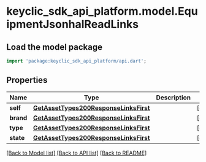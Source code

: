 # keyclic_sdk_api_platform.model.EquipmentJsonhalReadLinks

## Load the model package
```dart
import 'package:keyclic_sdk_api_platform/api.dart';
```

## Properties
Name | Type | Description | Notes
------------ | ------------- | ------------- | -------------
**self** | [**GetAssetTypes200ResponseLinksFirst**](GetAssetTypes200ResponseLinksFirst.md) |  | [optional] 
**brand** | [**GetAssetTypes200ResponseLinksFirst**](GetAssetTypes200ResponseLinksFirst.md) |  | [optional] 
**type** | [**GetAssetTypes200ResponseLinksFirst**](GetAssetTypes200ResponseLinksFirst.md) |  | [optional] 
**state** | [**GetAssetTypes200ResponseLinksFirst**](GetAssetTypes200ResponseLinksFirst.md) |  | [optional] 

[[Back to Model list]](../README.md#documentation-for-models) [[Back to API list]](../README.md#documentation-for-api-endpoints) [[Back to README]](../README.md)


